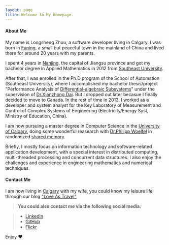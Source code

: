 ```yaml
---
layout: page
title: Welcome to My Homepage. 
---
```


#### <i class="icon-pencil"></i> About Me

My name is Longsheng Zhou, a software developer living in Calgary. I was born in [Funing](https://www.google.ca/maps/place/Funing,+Yancheng,+Jiangsu,+China/@33.1589079,121.7183449,4z/data=!4m2!3m1!1s0x35b9c3a6c3f13e7f:0xb3605c3b1285a51b), a small but peaceful town in the mainland of China and lived there for around 20 years with my parents. 

I spent 4 years in [Nanjing](https://www.google.ca/maps/place/Nanjing,+Jiangsu,+China/@32.5853319,120.1116328,7z/data=!4m2!3m1!1s0x35b58c9b668dcd83:0x8ffbb60b79df1b06), the capital of Jiangsu province and got my bachelor degree in Applied Mathematics in 2012 from [Southeast University](www.seu.edu.cn/). 

After that, I was enrolled in the Ph.D program of the School of Automation (Southeast University), where I accomplished my bachelor thesis/project "Performance Analysis of [Differential-algebraic Subsystems](http://en.wikipedia.org/wiki/Differential_algebraic_equation)" under the supervision of [Dr.Xianzhong Dai](http://dblp.uni-trier.de/pers/hd/d/Dai:Xianzhong). But I dropped out later becasue I finally decided to move to Canada. In the rest of time in 2013, I worked as a developer and system analyst for the Key Laboratory of Measurement and Control of Complex Systems of Engineering (Electricity/Energy Syst, Ministry of Education, China). 

I am now pursuing a master degree in Computer Science in the [University of Calgary](http://www.ucalgary.ca/), doing some wonderful reasearch with [Dr.Philipp Woelfel](http://pages.cpsc.ucalgary.ca/~woelfel/) in randomized [shared memory](http://en.wikipedia.org/wiki/Shared_memory_(interprocess_communication)).

Briefly, I mostly focus on information technology and software-related application development, with a special interest in distributed computing, multi-threaded processing and concurrent data structures. I also enjoy the challenges and experience in engineering mathematics and numerical techniques.

#### <i class="icon-pencil"></i> Contact Me

I am now living in [Calgary](https://www.google.ca/maps/place/Calgary,+AB/@51.013117,-114.0741556,11z/data=!3m1!4b1!4m2!3m1!1s0x537170039f843fd5:0x266d3bb1b652b63a) with my wife, you could know my leisure life through our blog ["Love As Travel"](http://loveastravel.github.io/about/)

> **You could also contact me via the following social media:**

> - [LinkedIn](https://ca.linkedin.com/in/longshengzhou)
> - [GitHub](https://github.com/lszhou)
> - [Flickr](https://www.flickr.com/photos/lszhou/sets/)

Enjoy ♥
